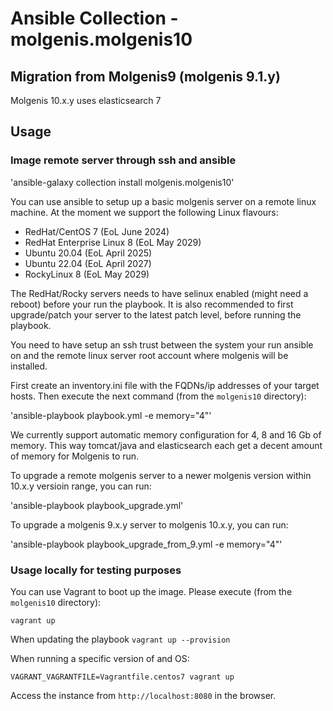 # Ansible Collection - molgenis.molgenis10

## Migration from Molgenis9 (molgenis 9.1.y)
Molgenis 10.x.y uses elasticsearch 7 



## Usage

### Image remote server through ssh and ansible
'ansible-galaxy collection install molgenis.molgenis10'

You can use ansible to setup up a basic molgenis server on a remote linux machine. At the moment we support the following Linux flavours:

* RedHat/CentOS 7 (EoL June 2024)
* RedHat Enterprise Linux 8 (EoL May 2029)
* Ubuntu 20.04 (EoL April 2025)
* Ubuntu 22.04 (EoL April 2027)
* RockyLinux 8 (EoL May 2029)

The RedHat/Rocky servers needs to have selinux enabled (might need a reboot) before your run the playbook.
It is also recommended to first upgrade/patch your server to the latest patch level, before running the playbook.

You need to have setup an ssh trust between the system your run ansible on and the remote linux server root account where molgenis will be installed.

First create an inventory.ini file with the FQDNs/ip addresses of your target hosts. Then execute the next command (from the `molgenis10` directory):

'ansible-playbook playbook.yml -e memory="4"' 

We currently support automatic memory configuration for 4, 8 and 16 Gb of memory. This way tomcat/java and elasticsearch each get a decent amount of memory for Molgenis to run.


To upgrade a remote molgenis server to a newer molgenis version within 10.x.y versioin range, you can run:

'ansible-playbook playbook_upgrade.yml'

To upgrade a molgenis 9.x.y server to molgenis 10.x.y, you can run:

'ansible-playbook playbook_upgrade_from_9.yml -e memory="4"'


### Usage locally for testing purposes
You can use Vagrant to boot up the image. Please execute (from the `molgenis10` directory):

`vagrant up`

When updating the playbook
`vagrant up --provision`

When running a specific version of and OS:

`VAGRANT_VAGRANTFILE=Vagrantfile.centos7 vagrant up`

Access the instance from `http://localhost:8080` in the browser.
